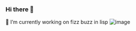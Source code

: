 ### Hi there 👋
🔭 I’m currently working on fizz buzz in lisp
![image](https://user-images.githubusercontent.com/24657662/133323297-8167f1c0-ae18-45e0-86c4-6634bef67299.png)

<!--
**salkovskis/salkovskis** is a ✨ _special_ ✨ repository because its `README.md` (this file) appears on your GitHub profile.

Here are some ideas to get you started:

- 🔭 I’m currently working on ...
- 🌱 I’m currently learning ...
- 👯 I’m looking to collaborate on ...
- 🤔 I’m looking for help with ...
- 💬 Ask me about ...
- 📫 How to reach me: ...
- 😄 Pronouns: ...
- ⚡ Fun fact: ...
-->
